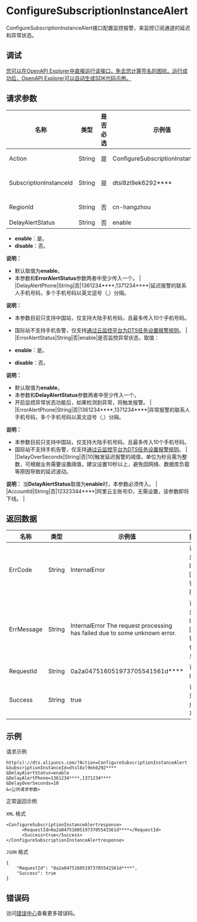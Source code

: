 # ConfigureSubscriptionInstanceAlert

ConfigureSubscriptionInstanceAlert接口配置监控报警，来监控订阅通道的延迟和异常状态。

## 调试

[您可以在OpenAPI Explorer中直接运行该接口，免去您计算签名的困扰。运行成功后，OpenAPI Explorer可以自动生成SDK代码示例。](https://api.aliyun.com/#product=Dts&api=ConfigureSubscriptionInstanceAlert&type=RPC&version=2020-01-01)

## 请求参数

|名称|类型|是否必选|示例值|描述|
|--|--|----|---|--|
|Action|String|是|ConfigureSubscriptionInstanceAlert|系统规定参数，取值：**ConfigureSubscriptionInstanceAlert**。 |
|SubscriptionInstanceId|String|是|dtsl8zl9ek6292\*\*\*\*|数据订阅实例ID，可以通过调用**DescribeSubscriptionInstances**接口查询。 |
|RegionId|String|否|cn-hangzhou|地域ID，传入本参数来指定实例所在地域，详情请参见[支持的地域列表](~141033~)。 |
|DelayAlertStatus|String|否|enable|是否监控延迟状态，取值：

 -   **enable**：是。
-   **disable**：否。

 **说明：**

-   默认取值为**enable**。
-   本参数和**ErrorAlertStatus**参数两者中至少传入一个。 |
|DelayAlertPhone|String|否|1361234\*\*\*\*,1371234\*\*\*\*|延迟报警的联系人手机号码，多个手机号码以英文逗号（,）分隔。

 **说明：**

-   本参数目前只支持中国站，仅支持大陆手机号码，且最多传入10个手机号码。
-   国际站不支持手机告警，仅支持[通过云监控平台为DTS任务设置报警规则](~175876~)。 |
|ErrorAlertStatus|String|否|enable|是否监控异常状态，取值：

 -   **enable**：是。
-   **disable**：否。

 **说明：**

-   默认取值为**enable**。
-   本参数和**DelayAlertStatus**参数两者中至少传入一个。
-   开启监控异常状态功能后，如果检测到异常，将触发报警。 |
|ErrorAlertPhone|String|否|1361234\*\*\*\*,1371234\*\*\*\*|异常报警的联系人手机号码，多个手机号码以英文逗号（,）分隔。

 **说明：**

-   本参数目前只支持中国站，仅支持大陆手机号码，且最多传入10个手机号码。
-   国际站不支持手机告警，仅支持[通过云监控平台为DTS任务设置报警规则](~175876~)。 |
|DelayOverSeconds|String|否|10|触发延迟报警的阈值，单位为秒且需为整数，可根据业务需要设置阈值，建议设置10秒以上，避免因网络、数据库负载等原因导致的延迟波动。

 **说明：** 当**DelayAlertStatus**取值为**enable**时，本参数必须传入。 |
|AccountId|String|否|12323344\*\*\*\*|阿里云主账号ID，无需设置，该参数即将下线。 |

## 返回数据

|名称|类型|示例值|描述|
|--|--|---|--|
|ErrCode|String|InternalError|调用出错时返回的错误码。 |
|ErrMessage|String|InternalError The request processing has failed due to some unknown error.|调用出错时返回的错误信息。 |
|RequestId|String|0a2a047516051973705541561d\*\*\*\*|请求ID。 |
|Success|String|true|请求是否成功。 |

## 示例

请求示例

```
http(s)://dts.aliyuncs.com/?Action=ConfigureSubscriptionInstanceAlert
&SubscriptionInstanceId=dtsl8zl9ek6292****
&DelayAlertStatus=enable
&DelayAlertPhone=1361234****,1371234****
&DelayOverSeconds=10
&<公共请求参数>
```

正常返回示例

`XML` 格式

```
<ConfigureSubscriptionInstanceAlertresponse>
      <RequestId>0a2a047516051973705541561d****</RequestId>
      <Success>true</Success>
</ConfigureSubscriptionInstanceAlertresponse>
```

`JSON` 格式

```
{
	"RequestId": "0a2a047516051973705541561d****",
	"Success": true
}
```

## 错误码

访问[错误中心](https://error-center.aliyun.com/status/product/Dts)查看更多错误码。

